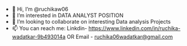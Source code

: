 - 👋 Hi, I’m @ruchikaw06
- 👀 I’m interested in DATA ANALYST POSITION
- 💞️ I’m looking to collaborate on interesting Data analysis Projects
- 📫 You can reach me: Linkdin- https://www.linkedin.com/in/ruchika-wadatkar-9b493014a OR Email - ruchika06wadatkar@gmail.com

<!---
ruchikaw06/ruchikaw06 is a ✨ special ✨ repository because its `README.md` (this file) appears on your GitHub profile.
You can click the Preview link to take a look at your changes.
--->
